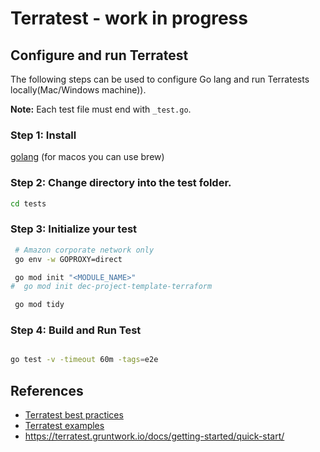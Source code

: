 # Terratest - work in progress

## Configure and run Terratest

The following steps can be used to configure Go lang and run Terratests locally(Mac/Windows machine)).

__Note:__ Each test file must end with `` _test.go ``.

### Step 1: Install

[golang](https://go.dev/doc/install) (for macos you can use brew)

### Step 2: Change directory into the test folder.

```sh
cd tests
```

### Step 3: Initialize your test

```sh
 # Amazon corporate network only
 go env -w GOPROXY=direct

 go mod init "<MODULE_NAME>"
#  go mod init dec-project-template-terraform

 go mod tidy

```

### Step 4: Build and Run Test

```sh

go test -v -timeout 60m -tags=e2e
```

## References

* [Terratest best practices](https://terratest.gruntwork.io/docs/testing-best-practices/namespacing/)
* [Terratest examples](https://github.com/gruntwork-io/terratest/tree/master/test)
* <https://terratest.gruntwork.io/docs/getting-started/quick-start/>
